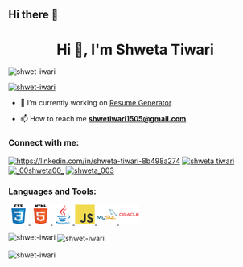 ## Hi there 👋<h1 align="center">Hi 👋, I'm Shweta Tiwari</h1>


<p align="left"> <img src="https://komarev.com/ghpvc/?username=shwet-iwari&label=Profile%20views&color=0e75b6&style=flat" alt="shwet-iwari" /> </p>

<p align="left"> <a href="https://github.com/ryo-ma/github-profile-trophy"><img src="https://github-profile-trophy.vercel.app/?username=shwet-iwari" alt="shwet-iwari" /></a> </p>

- 🔭 I’m currently working on [Resume Generator](https://github.com/Shwet-iwari/CollageProjects)

- 📫 How to reach me **shwetiwari1505@gmail.com**

<h3 align="left">Connect with me:</h3>
<p align="left">
<a href="https://linkedin.com/in/https://linkedin.com/in/shweta-tiwari-8b498a274" target="blank"><img align="center" src="https://raw.githubusercontent.com/rahuldkjain/github-profile-readme-generator/master/src/images/icons/Social/linked-in-alt.svg" alt="https://linkedin.com/in/shweta-tiwari-8b498a274" height="30" width="40" /></a>
<a href="https://fb.com/shweta tiwari" target="blank"><img align="center" src="https://raw.githubusercontent.com/rahuldkjain/github-profile-readme-generator/master/src/images/icons/Social/facebook.svg" alt="shweta tiwari" height="30" width="40" /></a>
<a href="https://instagram.com/_00shweta00_" target="blank"><img align="center" src="https://raw.githubusercontent.com/rahuldkjain/github-profile-readme-generator/master/src/images/icons/Social/instagram.svg" alt="_00shweta00_" height="30" width="40" /></a>
<a href="https://www.codechef.com/users/shweta_003" target="blank"><img align="center" src="https://cdn.jsdelivr.net/npm/simple-icons@3.1.0/icons/codechef.svg" alt="shweta_003" height="30" width="40" /></a>
</p>

<h3 align="left">Languages and Tools:</h3>
<p align="left"> <a href="https://www.w3schools.com/css/" target="_blank" rel="noreferrer"> <img src="https://raw.githubusercontent.com/devicons/devicon/master/icons/css3/css3-original-wordmark.svg" alt="css3" width="40" height="40"/> </a> <a href="https://www.w3.org/html/" target="_blank" rel="noreferrer"> <img src="https://raw.githubusercontent.com/devicons/devicon/master/icons/html5/html5-original-wordmark.svg" alt="html5" width="40" height="40"/> </a> <a href="https://www.java.com" target="_blank" rel="noreferrer"> <img src="https://raw.githubusercontent.com/devicons/devicon/master/icons/java/java-original.svg" alt="java" width="40" height="40"/> </a> <a href="https://developer.mozilla.org/en-US/docs/Web/JavaScript" target="_blank" rel="noreferrer"> <img src="https://raw.githubusercontent.com/devicons/devicon/master/icons/javascript/javascript-original.svg" alt="javascript" width="40" height="40"/> </a> <a href="https://www.mysql.com/" target="_blank" rel="noreferrer"> <img src="https://raw.githubusercontent.com/devicons/devicon/master/icons/mysql/mysql-original-wordmark.svg" alt="mysql" width="40" height="40"/> </a> <a href="https://www.oracle.com/" target="_blank" rel="noreferrer"> <img src="https://raw.githubusercontent.com/devicons/devicon/master/icons/oracle/oracle-original.svg" alt="oracle" width="40" height="40"/> </a> </p>

<p><img align="left" src="https://github-readme-stats.vercel.app/api/top-langs?username=shwet-iwari&show_icons=true&locale=en&layout=compact" alt="shwet-iwari" /></p>

<p>&nbsp;<img align="center" src="https://github-readme-stats.vercel.app/api?username=shwet-iwari&show_icons=true&locale=en" alt="shwet-iwari" /></p>

<p><img align="center" src="https://github-readme-streak-stats.herokuapp.com/?user=shwet-iwari&" alt="shwet-iwari" /></p>
